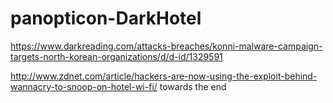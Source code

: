# panopticon-DarkHotel

https://www.darkreading.com/attacks-breaches/konni-malware-campaign-targets-north-korean-organizations/d/d-id/1329591

http://www.zdnet.com/article/hackers-are-now-using-the-exploit-behind-wannacry-to-snoop-on-hotel-wi-fi/ towards the end
